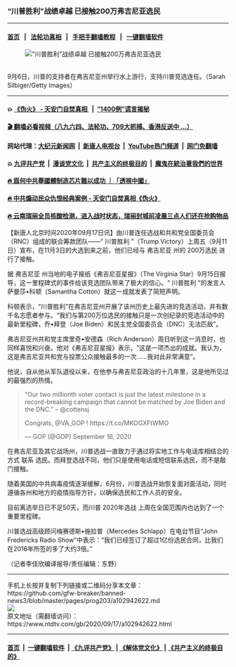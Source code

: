 ### “川普胜利”战绩卓越 已接触200万弗吉尼亚选民
------------------------

#### [首页](https://github.com/gfw-breaker/banned-news3/blob/master/README.md) &nbsp;&nbsp;|&nbsp;&nbsp; [法轮功真相](https://github.com/begood0513/basic/blob/master/README.md)  &nbsp;&nbsp;|&nbsp;&nbsp; [手把手翻墙教程](https://github.com/gfw-breaker/guides/wiki)  &nbsp;&nbsp;|&nbsp;&nbsp; [一键翻墙软件](https://github.com/gfw-breaker/nogfw/blob/master/README.md)  



<div><div class="featured_image">
 <figure>
  <img alt="“川普胜利”战绩卓越 已接触200万弗吉尼亚选民" src="https://i.ntdtv.com/assets/uploads/2020/09/Untitled-33-800x450.jpg"/>
 </figure><br/>
 <span class="caption">
  9月6日，川普的支持者在弗吉尼亚州举行水上游行，支持川普竞选连任。（Sarah Silbiger/Getty Images）
 </span>
</div>
</div><hr/>

#### 💥 [《伪火》 - 天安门自焚真相 ](http://158.247.195.190:10000/videos/blog/weihuo.html)&nbsp; |&nbsp; [“1400例”谎言揭秘  ](http://158.247.195.190:10000/videos/blog/jiexi1400.html)

#### [ 🎬  翻墙必看视频（八九六四、法轮功、709大抓捕、香港反送中 ...）](https://github.com/gfw-breaker/links/blob/master/banned.md)

#### 网站代理：[大纪元新闻网](http://158.247.195.190:10080/gb/) &nbsp;|&nbsp; [新唐人电视台](http://158.247.195.190:8808/gb/)  &nbsp;|&nbsp; [YouTube热门频道](http://158.247.195.190/youtube.html) &nbsp;|&nbsp; [网门免翻墙](http://158.247.195.190:11000/show.aspx?name=ogHome)

#### 💥 [九评共产党](http://158.247.195.190:10000/videos/res/jiuping/)&nbsp; |&nbsp; [漫谈党文化](http://158.247.195.190:10000/videos/res/mtdwh/)&nbsp; |&nbsp; [共产主义的终极目的](http://158.247.195.190:10000/videos/res/zjmd/)&nbsp; |&nbsp; [魔鬼在統治著我們的世界](http://158.247.195.190:10000/videos/res/TheSpecter/)  

#### [ 🔥  爲何中共舉國體制造芯片難以成功 ｜「透視中國」](http://158.247.195.190:10000/videos/news/don03.html)

#### [ 🔥  中共煽动民众仇恨经典案例 - 天安门自焚真相《伪火》](http://158.247.195.190:10000/videos/news/../blog/index.html)

#### [ 🔥  云南瑞丽全员核酸检测，进入战时状态，瑞丽封城前凌晨三点人们还在抢购物品](http://158.247.195.190:10000/videos/news/../corona/index.html)

<div><div class="post_content" itemprop="articleBody">
 <p>
  【新唐人北京时间2020年09月17日讯】由川普连任选战和共和党全国委员会（RNC）组成的联合筹款团队——“
  <ok href="https://www.ntdtv.com/gb/川普胜利.htm">
   川普胜利
  </ok>
  ”（Trump Victory）上周五（9月11日）宣布，在11月3日的大选到来之前，他们已经与
  <ok href="https://www.ntdtv.com/gb/弗吉尼亚.htm">
   弗吉尼亚
  </ok>
  州的
  <ok href="https://www.ntdtv.com/gb/200万选民.htm">
   200万选民
  </ok>
  进行了接触。
 </p>
 <p>
  据
  <ok href="https://www.ntdtv.com/gb/弗吉尼亚.htm">
   弗吉尼亚
  </ok>
  州当地的电子报纸《弗吉尼亚星报》（The Virginia Star）9月15日报导，这一里程碑式的事件给该竞选团队带来了极大的信心。“
  <ok href="https://www.ntdtv.com/gb/川普胜利.htm">
   川普胜利
  </ok>
  ”的发言人萨曼莎•科顿（Samantha Cotton）就这一成就发表了简短声明。
 </p>
 <p>
  科顿表示，“川普胜利”在弗吉尼亚州开展了该州历史上最先进的竞选活动，并有数千名志愿者参与。“我们与第200万位选民的接触只是一次创纪录的竞选活动中的最新里程碑，乔•拜登（Joe Biden）和民主党全国委员会（DNC）无法匹敌”。
 </p>
 <p>
  弗吉尼亚州共和党主席里奇•安德森（Rich Anderson）周日听到这一消息时，也同样喜悦和兴奋。他对《弗吉尼亚星报》表示，“这是一项杰出的成就。我认为，这是弗吉尼亚共和党与投票公众接触最多的一次……我对此非常满意”。
 </p>
 <p>
  他说，自从他从军队退役以来，在他参与弗吉尼亚政治的十几年里，这是他所见过的最强烈的热情。
 </p>
 <blockquote class="twitter-tweet">
  <p dir="ltr" lang="en">
   “Our two millionth voter contact is just the latest milestone in a record-breaking campaign that cannot be matched by Joe Biden and the DNC.” –
   <ok href="https://twitter.com/cottensj?ref_src=twsrc%5Etfw">
    @cottensj
   </ok>
  </p>
  <p>
   Congrats,
   <ok href="https://twitter.com/VA_GOP?ref_src=twsrc%5Etfw">
    @VA_GOP
   </ok>
   !
   <ok href="https://t.co/MKOGXFtWMO">
    https://t.co/MKOGXFtWMO
   </ok>
  </p>
  <p>
   — GOP (@GOP)
   <ok href="https://twitter.com/GOP/status/1306027527132065792?ref_src=twsrc%5Etfw">
    September 16, 2020
   </ok>
  </p>
 </blockquote>
 <p>
  <script async="" charset="utf-8" src="https://platform.twitter.com/widgets.js">
  </script>
 </p>
 <p>
  <p>
   在弗吉尼亚及其它战场州，川普选战一直致力于通过将实地工作与电话库相结合的方式
   <ok href="https://www.ntdtv.com/gb/联系.htm">
    联系
   </ok>
   选民。而拜登选战不同，他们只是使用电话或短信联系选民，而不是敲门接触。
  </p>
  <p>
   随着美国的中共病毒疫情逐渐缓解，6月份，川普选战开始恢复面对面活动，同时遵循各州和地方的疫情指导方针，以确保选民和工作人员的安全。
  </p>
  <p>
   目前离选举日已不足50天，而川普
   <ok href="https://www.ntdtv.com/gb/2020年选战.htm">
    2020年选战
   </ok>
   上周在全国范围内也达到了一个重要里程碑。
  </p>
  <p>
   川普选战高级顾问梅赛德斯•施拉普（Mercedes Schlapp）在电台节目“John Fredericks Radio Show”中表示：“我们已经签订了超过1亿份选民合同，比我们在2016年所签的多了大约3倍。”
  </p>
  <p>
   （记者李佳欣编译报导/责任编辑：东野）
  </p>
  <div class="single_ad">
  </div>
 </p>
</div>
</div>
<hr/>
手机上长按并复制下列链接或二维码分享本文章：<br/>
https://github.com/gfw-breaker/banned-news3/blob/master/pages/prog203/a102942622.md <br/>
<a href='https://github.com/gfw-breaker/banned-news3/blob/master/pages/prog203/a102942622.md'><img src='https://github.com/gfw-breaker/banned-news3/blob/master/pages/prog203/a102942622.md.png'/></a> <br/>
原文地址（需翻墙访问）：https://www.ntdtv.com/gb/2020/09/17/a102942622.html


------------------------
#### [首页](https://github.com/gfw-breaker/banned-news3/blob/master/README.md) &nbsp;|&nbsp; [一键翻墙软件](https://github.com/gfw-breaker/nogfw/blob/master/README.md) &nbsp;| [《九评共产党》](https://github.com/gfw-breaker/9ping.md/blob/master/README.md#九评之一评共产党是什么) | [《解体党文化》](https://github.com/gfw-breaker/jtdwh.md/blob/master/README.md) | [《共产主义的终极目的》](https://github.com/gfw-breaker/gczydzjmd.md/blob/master/README.md)


<img src='http://gfw-breaker.win/banned-news3/pages/prog203/a102942622.md' width='0px' height='0px'/>